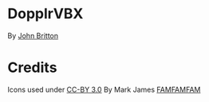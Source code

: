 # DopplrVBX
By [John Britton](http://www.johndbritton.com)

# Credits
Icons used under [CC-BY 3.0](http://creativecommons.org/licenses/by/3.0)
By Mark James [FAMFAMFAM](http://famfamfam.com/lab/icons/silk)
